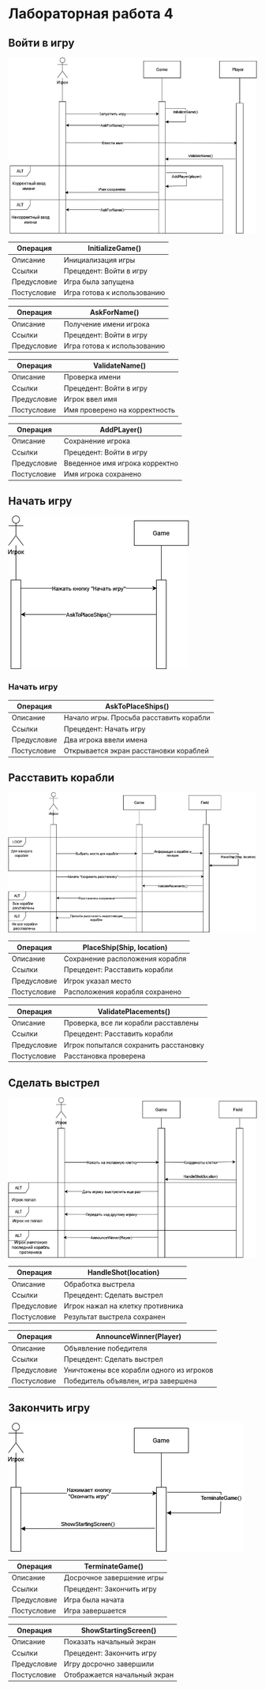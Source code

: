 # Лабораторная работа 4

## Войти в игру

![1](images/4_1.png)

| Операция    | InitializeGame()            |
|-------------|-----------------------------|
| Описание    | Инициализация игры          | 
| Ссылки      | Прецедент: Войти в игру     |
| Предусловие | Игра была запущена          |
| Постусловие | Игра готова к использованию |

| Операция    | AskForName()                |
|-------------|-----------------------------|
| Описание    | Получение имени игрока      | 
| Ссылки      | Прецедент: Войти в игру     |
| Предусловие | Игра готова к использованию | 

| Операция    | ValidateName()                |
|-------------|-------------------------------|
| Описание    | Проверка имени                | 
| Ссылки      | Прецедент: Войти в игру       |
| Предусловие | Игрок ввел имя                |
| Постусловие | Имя проверено на корректность |

| Операция    | AddPLayer()                    |
|-------------|--------------------------------|
| Описание    | Сохранение игрока              | 
| Ссылки      | Прецедент: Войти в игру        |
| Предусловие | Введенное имя игрока корректно |
| Постусловие | Имя игрока сохранено           |

## Начать игру

![2](images/4_2.png)

### Начать игру

| Операция    | AskToPlaceShips()                       |
|-------------|-----------------------------------------|
| Описание    | Начало игры. Просьба расставить корабли | 
| Ссылки      | Прецедент: Начать игру                  |
| Предусловие | Два игрока ввели имена                  |
| Постусловие | Открывается экран расстановки кораблей  |

## Расставить корабли

![3](images/4_31.png)

| Операция    | PlaceShip(Ship, location)       |
|-------------|---------------------------------|
| Описание    | Сохранение расположения корабля | 
| Ссылки      | Прецедент: Расставить корабли   |
| Предусловие | Игрок указал место              |
| Постусловие | Расположения корабля сохранено  |

| Операция    | ValidatePlacements()                  |
|-------------|---------------------------------------|
| Описание    | Проверка, все ли корабли расставлены  | 
| Ссылки      | Прецедент: Расставить корабли         |
| Предусловие | Игрок попытался сохранить расстановку |
| Постусловие | Расстановка проверена                 |

## Сделать выстрел

![4](images/4_333.png)

| Операция    | HandleShot(location)             |
|-------------|----------------------------------|
| Описание    | Обработка выстрела               |
| Ссылки      | Прецедент: Сделать выстрел       |
| Предусловие | Игрок нажал на клетку противника |
| Постусловие | Результат выстрела сохранен      |

| Операция    | AnnounceWinner(Player)                   |
|-------------|------------------------------------------|
| Описание    | Объявление победителя                    |
| Ссылки      | Прецедент: Сделать выстрел               |
| Предусловие | Уничтожены все корабли одного из игроков |
| Постусловие | Победитель объявлен, игра завершена      |

## Закончить игру

![5](images/4_5.png)

| Операция    | TerminateGame()           |
|-------------|---------------------------|
| Описание    | Досрочное завершение игры | 
| Ссылки      | Прецедент: Закончить игру |
| Предусловие | Игра была начата          |
| Постусловие | Игра завершается          |

| Операция    | ShowStartingScreen()         |
|-------------|------------------------------|
| Описание    | Показать начальный экран     | 
| Ссылки      | Прецедент: Закончить игру    |
| Предусловие | Игру досрочно завершили      |
| Постусловие | Отображается начальный экран |